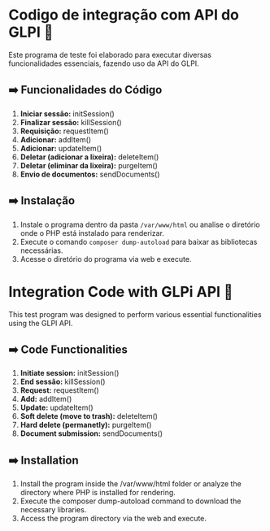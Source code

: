 # Codigo de integração com API do GLPI 🚀

Este programa de teste foi elaborado para executar diversas funcionalidades essenciais, fazendo uso da API do GLPI.

## ➡️ Funcionalidades do Código

1. **Iniciar sessão:** initSession()
2. **Finalizar sessão:** killSession()
3. **Requisição:** requestItem()
4. **Adicionar:** addItem()
5. **Adicionar:** updateItem()
6. **Deletar (adicionar a lixeira):** deleteItem()
7. **Deletar (eliminar da lixeira):** purgeItem()
8. **Envio de documentos:** sendDocuments()


## ➡️ Instalação 

1. Instale o programa dentro da pasta `/var/www/html` ou analise o diretório onde o PHP está instalado para renderizar.
2. Execute o comando `composer dump-autoload` para baixar as bibliotecas necessárias.
3. Acesse o diretório do programa via web e execute.


# Integration Code with GLPi API 🚀

This test program was designed to perform various essential functionalities using the GLPI API.

## ➡️ Code Functionalities

1. **Initiate session:** initSession()
2. **End sessão:** killSession()
3. **Request:** requestItem()
4. **Add:** addItem()
5. **Update:** updateItem()
6. **Soft delete (move to trash):** deleteItem()
7. **Hard delete (permanetly):** purgeItem()
8. **Document submission:** sendDocuments()

## ➡️ Installation

1. Install the program inside the /var/www/html folder or analyze the directory where PHP is installed for rendering.
2. Execute the composer dump-autoload command to download the necessary libraries.
3. Access the program directory via the web and execute.
